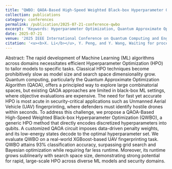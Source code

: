 ```yaml
---
title: "QWBO: QAOA-Based High-Speed Weighted Black-box Hyperparameter Optimization for XGBoost in UAV Fingerprinting,"
collection: publications
category: conferences
permalink: /publication/2025-07-21-conference-qwbo
excerpt: 'Keywords: Hyperparameter Optimization, Quantum Approximate Optimization Algorithm, Secure Unmanned Aerial Vehicle Fingerprinting, XGBoost'
date: 2025-07-21
venue: '2025 IEEE International Conference on Quantum Computing and Engineering (QCE-25)'
citation: '<u><b>X. Li</b></u>, Y. Peng, and Y. Wang, Waiting for proceedings'
---
```


Abstract: The rapid development of Machine Learning (ML) algorithms across domains necessitates efficient Hyperparameter Optimization (HPO) to tailor models to specific tasks. Classical HPO techniques become prohibitively slow as model size and search space dimensionality grow. Quantum computing, particularly the Quantum Approximate Optimization Algorithm (QAOA), offers a principled way to explore large combinatorial spaces, but existing QAOA approaches are limited in black-box ML settings, where objective evaluations are expensive. The need for fast yet accurate HPO is most acute in security-critical applications such as Unmanned Aerial Vehicle (UAV) fingerprinting, where defenders must identify hostile drones within seconds. To address this challenge, we propose a QAOA-Based High-Speed Weighted Black-box Hyperparameter Optimization (QWBO), a generic HPO method that directly encodes discretized hyperparameters into qubits. A customized QAOA circuit imposes data-driven penalty weights, and its low-energy states decode to the optimal hyperparameter set. We evaluate QWBO on a real-world XGBoost-based UAV fingerprinting task. QWBO attains 93% classification accuracy, surpassing grid search and Bayesian optimization while requiring far less runtime. Moreover, its runtime grows sublinearly with search space size, demonstrating strong potential for rapid, large-scale HPO across diverse ML models and security domains.
